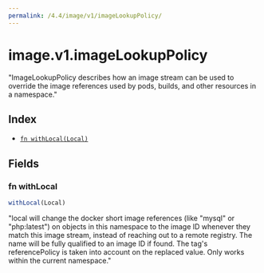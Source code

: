 ```yaml
---
permalink: /4.4/image/v1/imageLookupPolicy/
---
```


# image.v1.imageLookupPolicy

"ImageLookupPolicy describes how an image stream can be used to override the image references used by pods, builds, and other resources in a namespace."

## Index

* [`fn withLocal(Local)`](#fn-withlocal)

## Fields

### fn withLocal

```ts
withLocal(Local)
```

"local will change the docker short image references (like \"mysql\" or \"php:latest\") on objects in this namespace to the image ID whenever they match this image stream, instead of reaching out to a remote registry. The name will be fully qualified to an image ID if found. The tag's referencePolicy is taken into account on the replaced value. Only works within the current namespace."